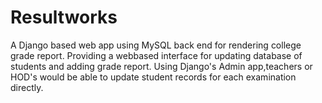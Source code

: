 Resultworks
===========

A Django based web app using MySQL back end for rendering college grade report.
Providing a webbased interface for updating database of students and adding grade report.
Using Django's Admin app,teachers or HOD's would be able to update student records for each examination directly.
 